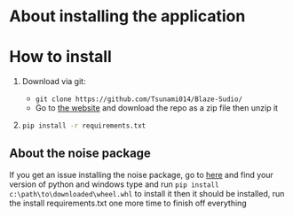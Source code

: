 # About installing the application

# How to install

1. Download via git:
    - `git clone https://github.com/Tsunami014/Blaze-Sudio/`
    - Go to [the website](https://github.com/Tsunami014/Blaze-Sudio/) and download the repo as a zip file then unzip it

2.  ```bash
    pip install -r requirements.txt
    ```

## About the noise package
If you get an issue installing the noise package, go to [here](https://www.lfd.uci.edu/~gohlke/pythonlibs/#noise) and find your version of python and windows type and run `pip install c:\path\to\downloaded\wheel.whl` to install it then it should be installed, run the install requirements.txt one more time to finish off everything 